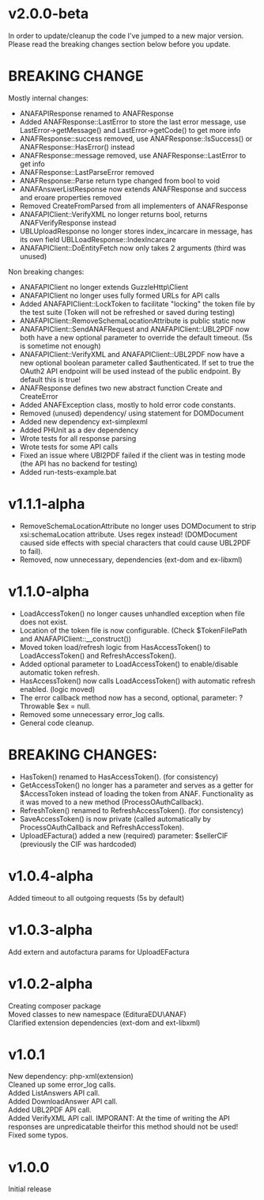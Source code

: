 # v2.0.0-beta
In order to update/cleanup the code I've jumped to a new major version. Please read the breaking changes section below before you update.
# BREAKING CHANGE
Mostly internal changes:
- ANAFAPIResponse renamed to ANAFResponse  
- Added ANAFResponse::LastError to store the last error message, use LastError->getMessage() and LastError->getCode() to get more info  
- ANAFResponse::success removed, use ANAFResponse::IsSuccess() or ANAFResponse::HasError() instead  
- ANAFResponse::message removed, use ANAFResponse::LastError to get info  
- ANAFResponse::LastParseError removed  
- ANAFResponse::Parse return type changed from bool to void  
- ANAFAnswerListResponse now extends ANAFResponse and success and eroare properties removed  
- Removed CreateFromParsed from all implementers of ANAFResponse  
- ANAFAPIClient::VerifyXML no longer returns bool, returns ANAFVerifyResponse instead  
- UBLUploadResponse no longer stores index_incarcare in message, has its own field UBLLoadResponse::IndexIncarcare  
- ANAFAPIClient::DoEntityFetch now only takes 2 arguments (third was unused)  

Non breaking changes:  
- ANAFAPIClient no longer extends GuzzleHttp\Client  
- ANAFAPIClient no longer uses fully formed URLs for API calls  
- Added ANAFAPIClient::LockToken to facilitate "locking" the token file by the test suite (Token will not be refreshed or saved during testing)  
- ANAFAPIClient::RemoveSchemaLocationAttribute is public static now  
- ANAFAPIClient::SendANAFRequest and ANAFAPIClient::UBL2PDF now both have a new optional parameter to override the default timeout. (5s is sometime not enough)  
- ANAFAPIClient::VerifyXML and ANAFAPIClient::UBL2PDF now have a new optional boolean parameter called $authenticated. If set to true the OAuth2 API endpoint will be used instead of the public endpoint. By default this is true!  
- ANAFResponse defines two new abstract function Create and CreateError  
- Added ANAFException class, mostly to hold error code constants.  
- Removed (unused) dependency/ using statement for DOMDocument  
- Added new dependency ext-simplexml  
- Added PHUnit as a dev dependency  
- Wrote tests for all response parsing  
- Wrote tests for some API calls
- Fixed an issue where UBl2PDF failed if the client was in testing mode (the API has no backend for testing)  
- Added run-tests-example.bat  


# v1.1.1-alpha  
- RemoveSchemaLocationAttribute no longer uses DOMDocument to strip xsi:schemaLocation attribute. Uses regex instead! (DOMDocument caused side effects with special characters that could cause UBL2PDF to fail).
- Removed, now unnecessary, dependencies (ext-dom and ex-libxml)
  
# v1.1.0-alpha  
- LoadAccessToken() no longer causes unhandled exception when file does not exist.  
- Location of the token file is now configurable. (Check $TokenFilePath and ANAFAPIClient::__construct())  
- Moved token load/refresh logic from HasAccessToken() to LoadAccessToken() and RefreshAccessToken().  
- Added optional parameter to LoadAccessToken() to enable/disable automatic token refresh.  
- HasAccessToken() now calls LoadAccessToken() with automatic refresh enabled. (logic moved)  
- The error callback method now has a second, optional, parameter: ?Throwable $ex = null.  
- Removed some unnecessary error_log calls.  
- General code cleanup.

BREAKING CHANGES:  
=================  
- HasToken() renamed to HasAccessToken(). (for consistency)  
- GetAccessToken() no longer has a parameter and serves as a getter for $AccessToken instead of loading the token from ANAF. Functionality as it was moved to a new method (ProcessOAuthCallback).  
- RefreshToken() renamed to RefreshAccessToken(). (for consistency)  
- SaveAccessToken() is now private (called automatically by ProcessOAuthCallback and RefreshAccessToken).  
- UploadEFactura() added a new (required) parameter: $sellerCIF (previously the CIF was hardcoded)  


# v1.0.4-alpha  
Added timeout to all outgoing requests (5s by default)  
  
# v1.0.3-alpha  
Add extern and autofactura params for UploadEFactura  

# v1.0.2-alpha  
Creating composer package  
Moved classes to new namespace (EdituraEDU\ANAF)  
Clarified extension dependencies (ext-dom and ext-libxml)  

# v1.0.1  
New dependency: php-xml(extension)  
Cleaned up some error_log calls.  
Added ListAnswers API call.  
Added DownloadAnswer API call.  
Added UBL2PDF API call.  
Added VerifyXML API call. IMPORANT: At the time of writing the API responses are unpredicatable theirfor this method should not be used!  
Fixed some typos.  
  
# v1.0.0  
Initial release  
